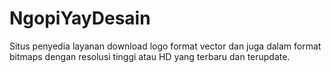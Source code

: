 # NgopiYayDesain
Situs penyedia layanan download logo format vector dan juga dalam format bitmaps dengan resolusi tinggi atau HD yang terbaru dan terupdate.
